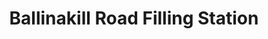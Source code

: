---
title: "Ballinakill Road Filling Station"
url: /abbeyleix/ballinakill-road-filling-station/
shop: Lebensmittel
---